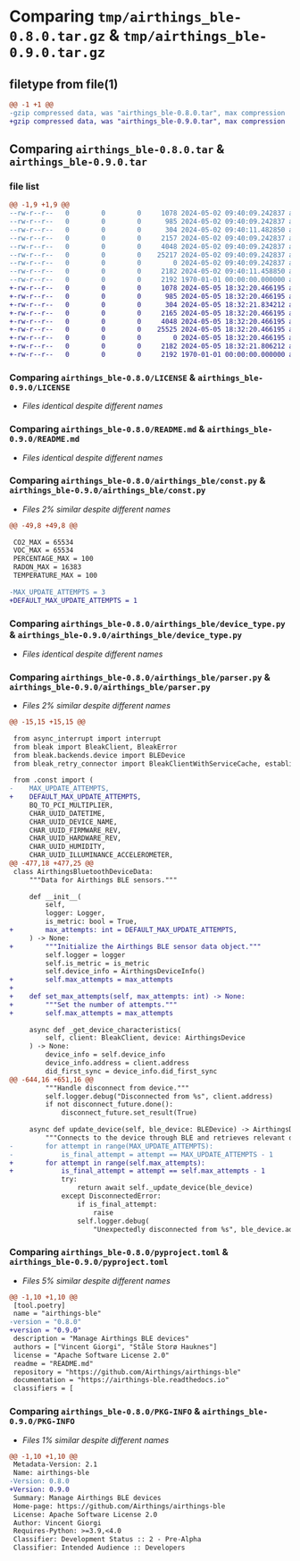 # Comparing `tmp/airthings_ble-0.8.0.tar.gz` & `tmp/airthings_ble-0.9.0.tar.gz`

## filetype from file(1)

```diff
@@ -1 +1 @@
-gzip compressed data, was "airthings_ble-0.8.0.tar", max compression
+gzip compressed data, was "airthings_ble-0.9.0.tar", max compression
```

## Comparing `airthings_ble-0.8.0.tar` & `airthings_ble-0.9.0.tar`

### file list

```diff
@@ -1,9 +1,9 @@
--rw-r--r--   0        0        0     1078 2024-05-02 09:40:09.242837 airthings_ble-0.8.0/LICENSE
--rw-r--r--   0        0        0      985 2024-05-02 09:40:09.242837 airthings_ble-0.8.0/README.md
--rw-r--r--   0        0        0      304 2024-05-02 09:40:11.482850 airthings_ble-0.8.0/airthings_ble/__init__.py
--rw-r--r--   0        0        0     2157 2024-05-02 09:40:09.242837 airthings_ble-0.8.0/airthings_ble/const.py
--rw-r--r--   0        0        0     4048 2024-05-02 09:40:09.242837 airthings_ble-0.8.0/airthings_ble/device_type.py
--rw-r--r--   0        0        0    25217 2024-05-02 09:40:09.242837 airthings_ble-0.8.0/airthings_ble/parser.py
--rw-r--r--   0        0        0        0 2024-05-02 09:40:09.242837 airthings_ble-0.8.0/airthings_ble/py.typed
--rw-r--r--   0        0        0     2182 2024-05-02 09:40:11.458850 airthings_ble-0.8.0/pyproject.toml
--rw-r--r--   0        0        0     2192 1970-01-01 00:00:00.000000 airthings_ble-0.8.0/PKG-INFO
+-rw-r--r--   0        0        0     1078 2024-05-05 18:32:20.466195 airthings_ble-0.9.0/LICENSE
+-rw-r--r--   0        0        0      985 2024-05-05 18:32:20.466195 airthings_ble-0.9.0/README.md
+-rw-r--r--   0        0        0      304 2024-05-05 18:32:21.834212 airthings_ble-0.9.0/airthings_ble/__init__.py
+-rw-r--r--   0        0        0     2165 2024-05-05 18:32:20.466195 airthings_ble-0.9.0/airthings_ble/const.py
+-rw-r--r--   0        0        0     4048 2024-05-05 18:32:20.466195 airthings_ble-0.9.0/airthings_ble/device_type.py
+-rw-r--r--   0        0        0    25525 2024-05-05 18:32:20.466195 airthings_ble-0.9.0/airthings_ble/parser.py
+-rw-r--r--   0        0        0        0 2024-05-05 18:32:20.466195 airthings_ble-0.9.0/airthings_ble/py.typed
+-rw-r--r--   0        0        0     2182 2024-05-05 18:32:21.806212 airthings_ble-0.9.0/pyproject.toml
+-rw-r--r--   0        0        0     2192 1970-01-01 00:00:00.000000 airthings_ble-0.9.0/PKG-INFO
```

### Comparing `airthings_ble-0.8.0/LICENSE` & `airthings_ble-0.9.0/LICENSE`

 * *Files identical despite different names*

### Comparing `airthings_ble-0.8.0/README.md` & `airthings_ble-0.9.0/README.md`

 * *Files identical despite different names*

### Comparing `airthings_ble-0.8.0/airthings_ble/const.py` & `airthings_ble-0.9.0/airthings_ble/const.py`

 * *Files 2% similar despite different names*

```diff
@@ -49,8 +49,8 @@
 
 CO2_MAX = 65534
 VOC_MAX = 65534
 PERCENTAGE_MAX = 100
 RADON_MAX = 16383
 TEMPERATURE_MAX = 100
 
-MAX_UPDATE_ATTEMPTS = 3
+DEFAULT_MAX_UPDATE_ATTEMPTS = 1
```

### Comparing `airthings_ble-0.8.0/airthings_ble/device_type.py` & `airthings_ble-0.9.0/airthings_ble/device_type.py`

 * *Files identical despite different names*

### Comparing `airthings_ble-0.8.0/airthings_ble/parser.py` & `airthings_ble-0.9.0/airthings_ble/parser.py`

 * *Files 2% similar despite different names*

```diff
@@ -15,15 +15,15 @@
 
 from async_interrupt import interrupt
 from bleak import BleakClient, BleakError
 from bleak.backends.device import BLEDevice
 from bleak_retry_connector import BleakClientWithServiceCache, establish_connection
 
 from .const import (
-    MAX_UPDATE_ATTEMPTS,
+    DEFAULT_MAX_UPDATE_ATTEMPTS,
     BQ_TO_PCI_MULTIPLIER,
     CHAR_UUID_DATETIME,
     CHAR_UUID_DEVICE_NAME,
     CHAR_UUID_FIRMWARE_REV,
     CHAR_UUID_HARDWARE_REV,
     CHAR_UUID_HUMIDITY,
     CHAR_UUID_ILLUMINANCE_ACCELEROMETER,
@@ -477,18 +477,25 @@
 class AirthingsBluetoothDeviceData:
     """Data for Airthings BLE sensors."""
 
     def __init__(
         self,
         logger: Logger,
         is_metric: bool = True,
+        max_attempts: int = DEFAULT_MAX_UPDATE_ATTEMPTS,
     ) -> None:
+        """Initialize the Airthings BLE sensor data object."""
         self.logger = logger
         self.is_metric = is_metric
         self.device_info = AirthingsDeviceInfo()
+        self.max_attempts = max_attempts
+
+    def set_max_attempts(self, max_attempts: int) -> None:
+        """Set the number of attempts."""
+        self.max_attempts = max_attempts
 
     async def _get_device_characteristics(
         self, client: BleakClient, device: AirthingsDevice
     ) -> None:
         device_info = self.device_info
         device_info.address = client.address
         did_first_sync = device_info.did_first_sync
@@ -644,16 +651,16 @@
         """Handle disconnect from device."""
         self.logger.debug("Disconnected from %s", client.address)
         if not disconnect_future.done():
             disconnect_future.set_result(True)
 
     async def update_device(self, ble_device: BLEDevice) -> AirthingsDevice:
         """Connects to the device through BLE and retrieves relevant data"""
-        for attempt in range(MAX_UPDATE_ATTEMPTS):
-            is_final_attempt = attempt == MAX_UPDATE_ATTEMPTS - 1
+        for attempt in range(self.max_attempts):
+            is_final_attempt = attempt == self.max_attempts - 1
             try:
                 return await self._update_device(ble_device)
             except DisconnectedError:
                 if is_final_attempt:
                     raise
                 self.logger.debug(
                     "Unexpectedly disconnected from %s", ble_device.address
```

### Comparing `airthings_ble-0.8.0/pyproject.toml` & `airthings_ble-0.9.0/pyproject.toml`

 * *Files 5% similar despite different names*

```diff
@@ -1,10 +1,10 @@
 [tool.poetry]
 name = "airthings-ble"
-version = "0.8.0"
+version = "0.9.0"
 description = "Manage Airthings BLE devices"
 authors = ["Vincent Giorgi", "Ståle Storø Hauknes"]
 license = "Apache Software License 2.0"
 readme = "README.md"
 repository = "https://github.com/Airthings/airthings-ble"
 documentation = "https://airthings-ble.readthedocs.io"
 classifiers = [
```

### Comparing `airthings_ble-0.8.0/PKG-INFO` & `airthings_ble-0.9.0/PKG-INFO`

 * *Files 1% similar despite different names*

```diff
@@ -1,10 +1,10 @@
 Metadata-Version: 2.1
 Name: airthings-ble
-Version: 0.8.0
+Version: 0.9.0
 Summary: Manage Airthings BLE devices
 Home-page: https://github.com/Airthings/airthings-ble
 License: Apache Software License 2.0
 Author: Vincent Giorgi
 Requires-Python: >=3.9,<4.0
 Classifier: Development Status :: 2 - Pre-Alpha
 Classifier: Intended Audience :: Developers
```

